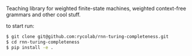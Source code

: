 Teaching library for weighted finite-state machines, weighted context-free grammars and other cool stuff.

to start run:
```bash
$ git clone git@github.com:rycolab/rnn-turing-completeness.git
$ cd rnn-turing-completeness
$ pip install -e .
```
